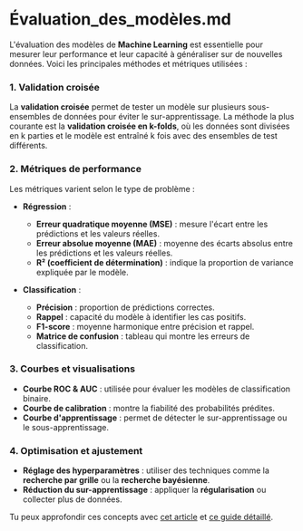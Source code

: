 # Évaluation_des_modèles.md

L'évaluation des modèles de **Machine Learning** est essentielle pour mesurer leur performance et leur capacité à généraliser sur de nouvelles données. Voici les principales méthodes et métriques utilisées :

### 1. **Validation croisée**
La **validation croisée** permet de tester un modèle sur plusieurs sous-ensembles de données pour éviter le sur-apprentissage. La méthode la plus courante est la **validation croisée en k-folds**, où les données sont divisées en k parties et le modèle est entraîné k fois avec des ensembles de test différents.

### 2. **Métriques de performance**
Les métriques varient selon le type de problème :
- **Régression** :
  - **Erreur quadratique moyenne (MSE)** : mesure l'écart entre les prédictions et les valeurs réelles.
  - **Erreur absolue moyenne (MAE)** : moyenne des écarts absolus entre les prédictions et les valeurs réelles.
  - **R² (coefficient de détermination)** : indique la proportion de variance expliquée par le modèle.

- **Classification** :
  - **Précision** : proportion de prédictions correctes.
  - **Rappel** : capacité du modèle à identifier les cas positifs.
  - **F1-score** : moyenne harmonique entre précision et rappel.
  - **Matrice de confusion** : tableau qui montre les erreurs de classification.

### 3. **Courbes et visualisations**
- **Courbe ROC & AUC** : utilisée pour évaluer les modèles de classification binaire.
- **Courbe de calibration** : montre la fiabilité des probabilités prédites.
- **Courbe d'apprentissage** : permet de détecter le sur-apprentissage ou le sous-apprentissage.

### 4. **Optimisation et ajustement**
- **Réglage des hyperparamètres** : utiliser des techniques comme la **recherche par grille** ou la **recherche bayésienne**.
- **Réduction du sur-apprentissage** : appliquer la **régularisation** ou collecter plus de données.

Tu peux approfondir ces concepts avec [cet article](https://www.saagie.com/fr/blog/machine-learning-comment-evaluer-vos-modeles-analyses-et-metriques/) et [ce guide détaillé](https://datascientest.com/metriques-en-machine-learning). 